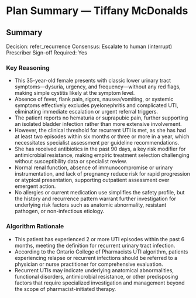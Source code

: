 # Plan Summary — Tiffany McDonalds

## Summary
Decision: refer_recurrence
Consensus: Escalate to human (interrupt)
Prescriber Sign-off Required: Yes

### Key Reasoning
- This 35-year-old female presents with classic lower urinary tract symptoms—dysuria, urgency, and frequency—without any red flags, making simple cystitis likely at the symptom level.
- Absence of fever, flank pain, rigors, nausea/vomiting, or systemic symptoms effectively excludes pyelonephritis and complicated UTI, eliminating immediate escalation or urgent referral triggers.
- The patient reports no hematuria or suprapubic pain, further supporting an isolated bladder infection rather than more extensive involvement.
- However, the clinical threshold for recurrent UTI is met, as she has had at least two episodes within six months or three or more in a year, which necessitates specialist assessment per guideline recommendations.
- She has received antibiotics in the past 90 days, a key risk modifier for antimicrobial resistance, making empiric treatment selection challenging without susceptibility data or specialist review.
- Normal renal function, absence of immunocompromise or urinary instrumentation, and lack of pregnancy reduce risk for rapid progression or atypical presentation, supporting outpatient assessment over emergent action.
- No allergies or current medication use simplifies the safety profile, but the history and recurrence pattern warrant further investigation for underlying risk factors such as anatomic abnormality, resistant pathogen, or non-infectious etiology.

### Algorithm Rationale
- This patient has experienced 2 or more UTI episodes within the past 6 months, meeting the definition for recurrent urinary tract infection.
- According to the Ontario College of Pharmacists UTI algorithm, patients experiencing relapse or recurrent infections should be referred to a physician or nurse practitioner for comprehensive evaluation.
- Recurrent UTIs may indicate underlying anatomical abnormalities, functional disorders, antimicrobial resistance, or other predisposing factors that require specialized investigation and management beyond the scope of pharmacist-initiated therapy.